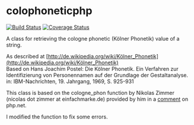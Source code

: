 colophoneticphp
===============

[![Build Status](https://travis-ci.org/tobytes/colophoneticphp.svg?branch=master)](https://travis-ci.org/tobytes/colophoneticphp)
[![Coverage Status](https://img.shields.io/coveralls/tobytes/colophoneticphp.svg)](https://coveralls.io/r/tobytes/colophoneticphp?branch=master)

A class for retrieving the cologne phonetic (Kölner Phonetik) value of a string.

As described at [http://de.wikipedia.org/wiki/Kölner_Phonetik](http://de.wikipedia.org/wiki/Kölner_Phonetik)  
Based on Hans Joachim Postel: Die Kölner Phonetik.
Ein Verfahren zur Identifizierung von Personennamen auf der
Grundlage der Gestaltanalyse.
in: IBM-Nachrichten, 19. Jahrgang, 1969, S. 925-931

This class is based on the cologne_phon function by Nikolas Zimmer (nicolas dot zimmer at einfachmarke.de) provided by him
in a [comment](http://de2.php.net/manual/en/function.soundex.php#84881) on php.net.

I modified the function to fix some errors.
